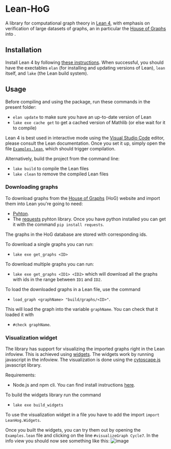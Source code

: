 # Lean-HoG

A library for computational graph theory in [Lean 4](https://leanprover.github.io), with emphasis on verification of large datasets of graphs, an in particular the [House of Graphs](http://hog.grinvin.org/) into .

## Installation

Install Lean 4 by following [these instructions](https://leanprover-community.github.io/get_started.html). 
When successful, you should have the exectables `elan` (for installing and updating versions of Lean), `lean` itself, and `lake` (the Lean build system).

## Usage

Before compiling and using the package, run these commands in the present folder:

* `elan update` to make sure you have an up-to-date version of Lean
* `lake exe cache get` to get a cached version of Mathlib (or else wait for it to compile)

Lean 4 is best used in interactive mode using the [Visual Studio Code](https://code.visualstudio.com) editor, please consult the Lean documentation.
Once you set it up, simply open the file [`Examples.lean`](Examples.lean), which should trigger compilation.

Alternatively, build the project from the command line:

* `lake build` to compile the Lean files
* `lake clean` to remove the compiled Lean files

### Downloading graphs

To download graphs from the [House of Graphs](https://houseofgraphs.org/) (HoG) website and import them into Lean
you're going to need:
* [Pyhton](https://www.python.org/).
* The [requests](https://pypi.org/project/requests/) pyhton library.
    Once you have python installed you can get it with the command `pip install requests`.

The graphs in the HoG database are stored with corresponding ids.

To download a single graphs you can run:
* `lake exe get_graphs <ID>`

To download multiple graphs you can run:
* `lake exe get_graphs <ID1> <ID2>`
which will download all the graphs with ids in the range between `ID1` and `ID2`.

To load the downloaded graphs in a Lean file, use the command
* `load_graph <graphName> "build/graphs/<ID>"`.

This will load the graph into the variable `graphName`.
You can check that it loaded it with
* `#check graphName`.

### Visualization widget

The library has support for visualizing the imported graphs right in the Lean infoview.
This is achieved using [widgets](https://lean-lang.org/lean4/doc/examples/widgets.lean.html).
The widgets work by running javascript in the infoview.
The visualization is done using the [cytoscape.js](https://js.cytoscape.org/) javascript library.

Requirements:
* Node.js and npm cli. You can find install instructions [here](https://docs.npmjs.com/downloading-and-installing-node-js-and-npm).

To build the widgets library run the command
* `lake exe build_widgets`

To use the visualization widget in a file you have to add the import `import LeanHog.Widgets`.

Once you built the widgets, you can try them out by opening the `Examples.lean` file
and clicking on the line `#visualizeGraph Cycle7`. In the info view you should now see
something like this:
![image](https://github.com/katjabercic/Lean-HoG/assets/6967728/f4ee94ab-4d31-4192-ac80-7e35323e5c4b)


